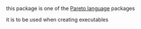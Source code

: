 this package is one of the [Pareto language](https://github.com/corno/pareto-documentation) packages

it is to be used when creating executables


